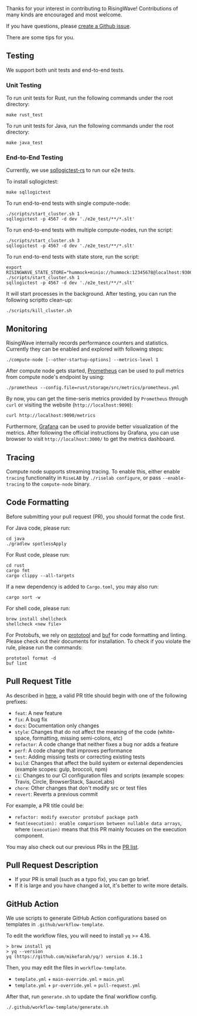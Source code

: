 Thanks for your interest in contributing to RisingWave! Contributions of many kinds are encouraged and most welcome.

If you have questions, please [create a Github issue](https://github.com/singularity-data/risingwave/issues/new/choose).

There are some tips for you.

## Testing

We support both unit tests and end-to-end tests.

### Unit Testing

To run unit tests for Rust, run the following commands under the root directory:

```shell
make rust_test
```

To run unit tests for Java, run the following commands under the root directory:

```shell
make java_test
```

### End-to-End Testing

Currently, we use [sqllogictest-rs](https://github.com/singularity-data/sqllogictest-rs) to run our e2e tests.

To install sqllogictest:

```shell
make sqllogictest
```

To run end-to-end tests with single compute-node:

```shell
./scripts/start_cluster.sh 1
sqllogictest -p 4567 -d dev './e2e_test/**/*.slt'
```

To run end-to-end tests with multiple compute-nodes, run the script:

```shell
./scripts/start_cluster.sh 3
sqllogictest -p 4567 -d dev './e2e_test/**/*.slt'
```

To run end-to-end tests with state store, run the script:

```shell
export RISINGWAVE_STATE_STORE="hummock+minio://hummock:12345678@localhost:9300/hummock"
./scripts/start_cluster.sh 1
sqllogictest -p 4567 -d dev './e2e_test/**/*.slt'
```

It will start processes in the background. After testing, you can run the following scriptto clean-up:

```shell
./scripts/kill_cluster.sh
```

## Monitoring

RisingWave internally records performance counters and statistics. Currently they can be enabled and explored with following steps:

```shell
./compute-node [--other-startup-options] --metrics-level 1
```

After compute node gets started, [Prometheus](https://github.com/prometheus/prometheus) can be used to pull metrics from compute node's endpoint by using:

```shell
./prometheus --config.file=rust/storage/src/metrics/prometheus.yml
```

By now, you can get the time-seris metrics provided by `Prometheus` through `curl` or visiting the website (`http://localhost:9090`):

```shell
curl http://localhost:9090/metrics
```
Furthermore, [Grafana](https://prometheus.io/docs/visualization/grafana/) can be used to provide better visualization of the metrics. After following the official instructions by Grafana, you can use browser to visit `http://localhost:3000/` to get the metrics dashboard.

## Tracing

Compute node supports streaming tracing. To enable this, either enable `tracing` functionality in `RiseLAB` by `./riselab configure`, or pass `--enable-tracing` to the `compute-node` binary.

## Code Formatting

Before submitting your pull request (PR), you should format the code first.

For Java code, please run:

```shell
cd java
./gradlew spotlessApply
```

For Rust code, please run:

```shell
cd rust
cargo fmt
cargo clippy --all-targets
```

If a new dependency is added to `Cargo.toml`, you may also run:

```shell
cargo sort -w
```

For shell code, please run:

```shell
brew install shellcheck
shellcheck <new file>
```

For Protobufs, we rely on [prototool](https://github.com/uber/prototool#prototool-format) and [buf](https://docs.buf.build/installation) for code formatting and linting. Please check out their documents for installation. To check if you violate the rule, please run the commands:

```shell
prototool format -d
buf lint
```

## Pull Request Title

As described in [here](https://github.com/commitizen/conventional-commit-types/blob/master/index.json), a valid PR title should begin with one of the following prefixes:

- `feat`: A new feature
- `fix`: A bug fix
- `docs`: Documentation only changes
- `style`: Changes that do not affect the meaning of the code (white-space, formatting, missing semi-colons, etc)
- `refactor`: A code change that neither fixes a bug nor adds a feature
- `perf`: A code change that improves performance
- `test`: Adding missing tests or correcting existing tests
- `build`: Changes that affect the build system or external dependencies (example scopes: gulp, broccoli, npm)
- `ci`: Changes to our CI configuration files and scripts (example scopes: Travis, Circle, BrowserStack, SauceLabs)
- `chore`: Other changes that don't modify src or test files
- `revert`: Reverts a previous commit

For example, a PR title could be:

- `refactor: modify executor protobuf package path`
- `feat(execution): enable comparison between nullable data arrays`, where `(execution)` means that this PR mainly focuses on the execution component.

You may also check out our previous PRs in the [PR list](https://github.com/singularity-data/risingwave/pulls).

## Pull Request Description

- If your PR is small (such as a typo fix), you can go brief.
- If it is large and you have changed a lot, it's better to write more details.

## GitHub Action

We use scripts to generate GitHub Action configurations based on templates in `.github/workflow-template`.

To edit the workflow files, you will need to install `yq` >= 4.16.

```shell
> brew install yq
> yq --version
yq (https://github.com/mikefarah/yq/) version 4.16.1
```

Then, you may edit the files in `workflow-template`.

* `template.yml` + `main-override.yml` = `main.yml`
* `template.yml` + `pr-override.yml` = `pull-request.yml`

After that, run `generate.sh` to update the final workflow config.

```shell
./.github/workflow-template/generate.sh
```
